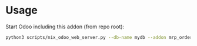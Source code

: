 # Usage

Start Odoo including this addon (from repo root):

```bash
python3 scripts/nix_odoo_web_server.py --db-name mydb --addon mrp_order_report_lot_reserved
```
